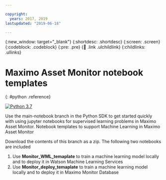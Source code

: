 ```yaml
---

copyright:
  years: 2017, 2019
lastupdated: "2019-06-18"

---
```


{:new_window: target="\_blank"}
{:shortdesc: .shortdesc}
{:screen: .screen}
{:codeblock: .codeblock}
{:pre: .pre}
{:child: .link .ulchildlink}
{:childlinks: .ullinks}

# Maximo Asset Monitor notebook templates
{: #python .reference}

[![Python 3.7](https://img.shields.io/badge/python-3.7-blue.svg)](https://www.python.org/downloads/release/python-370/)

Use the main-notebook branch in the Python SDK to get started quickly with using jupyter notebooks for supervised learning problems in Maximo Asset Monitor. 
Notebook templates to support Machine Learning in Maximo Asset Monitor

Download the contents of this branch as a zip. The following two notebooks are included

1. Use **Monitor_WML_temaplate** to train a machine learning model locally and to deploy it in Watson Machine Learning Services
2. Use **Monitor_deploy_temaplate** to train a machine learning model locally and to deploy it in Maximo Monitor 
   Database
